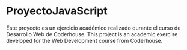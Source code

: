 # ProyectoJavaScript

Este proyecto es un ejercicio académico realizado durante el curso de Desarrollo Web de Coderhouse.
This project is an academic exercise developed for the Web Development course from Coderhouse.
